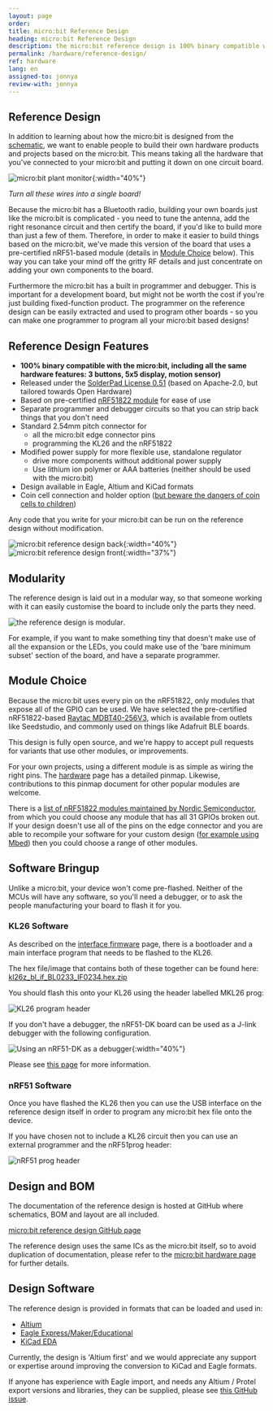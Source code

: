 ```yaml
---
layout: page
order:
title: micro:bit Reference Design
heading: micro:bit Reference Design
description: the micro:bit reference design is 100% binary compatible with the micro:bit but based on an nRF51 module instead of the chip directly on the board - this means you don't need to worry about antenna tuning or radio compliance when you make your own micro:bit derived design.
permalink: /hardware/reference-design/
ref: hardware
lang: en
assigned-to: jonnya
review-with: jonnya
---
```


## Reference Design

In addition to learning about how the micro:bit is designed from the [schematic](../../hardware/schematic/), we want to enable people to build their own hardware products and projects based on the micro:bit. This means taking all the hardware that you've connected to your micro:bit and putting it down on one circuit board.

![micro:bit plant monitor](/docs/hardware/assets/referencedesign-57055.png){:width="40%"}

*Turn all these wires into a single board!*

Because the micro:bit has a Bluetooth radio, building your own boards just like the micro:bit is complicated - you need to tune the antenna, add the right resonance circuit and then certify the board, if you'd like to build more than just a few of them. Therefore, in order to make it easier to build things based on the micro:bit, we've made this version of the board that uses a pre-certified nRF51-based module (details in [Module Choice](#module-choice) below). This way you can take your mind off the gritty RF details and just concentrate on adding your own components to the board.

Furthermore the micro:bit has a built in programmer and debugger. This is important for a development board, but might not be worth the cost if you're just building fixed-function product. The programmer on the reference design can be easily extracted and used to program other boards - so you can make one programmer to program all your micro:bit based designs!

## Reference Design Features

* **100% binary compatible with the micro:bit, including all the same hardware features: 3 buttons, 5x5 display, motion sensor)**
* Released under the [SolderPad License 0.51](http://solderpad.org/licenses/SHL-0.51/) (based on Apache-2.0, but tailored towards Open Hardware)
* Based on pre-certified [nRF51822 module](#module-choice) for ease of use
* Separate programmer and debugger circuits so that you can strip back things that you don't need
* Standard 2.54mm pitch connector for
  * all the micro:bit edge connector pins
  * programming the KL26 and the nRF51822
* Modified power supply for more flexible use, standalone regulator
  * drive more components without additional power supply
  * Use lithium ion polymer or AAA batteries (neither should be used with the micro:bit)
* Design available in Eagle, Altium and KiCad formats
* Coin cell connection and holder option ([but beware the dangers of coin cells to children](http://www.bbc.co.uk/news/health-37410343))

Any code that you write for your micro:bit can be run on the reference design without modification.

![micro:bit reference design back](/docs/hardware/assets/referencedesign-76a11.png){:width="40%"}
![micro:bit reference design front](/docs/hardware/assets/referencedesign-2988d.png){:width="37%"}

## Modularity

The reference design is laid out in a modular way, so that someone working with it can easily customise the board to include only the parts they need.

![the reference design is modular](/docs/hardware/assets/referencedesign-9cfb5.png).

For example, if you want to make something tiny that doesn't make use of all the expansion or the LEDs, you could make use of the 'bare minimum subset' section of the board, and have a separate programmer.

## Module Choice

Because the micro:bit uses every pin on the nRF51822, only modules that expose all of the GPIO can be used.
We have selected the pre-certified nRF51822-based [Raytac MDBT40-256V3](http://www.raytac.com/product/ins.php?index_id=63), which is available from outlets like Seedstudio, and commonly used on things like Adafruit BLE boards.

This design is fully open source, and we're happy to accept pull requests for variants that use other modules, or improvements.

For your own projects, using a different module is as simple as wiring the right pins. The [hardware](../../hardware/) page has a detailed pinmap. Likewise, contributions to this pinmap document for other popular modules are welcome.

There is a [list of nRF51822 modules maintained by Nordic Semiconductor](https://www.nordicsemi.com/eng/Products/3rd-Party-Bluetooth-low-energy-Modules), from which you could choose any module that has all 31 GPIOs broken out. If your design doesn't use all of the pins on the edge connector and you are able to recompile your software for your custom design ([for example using Mbed](/software/runtime/)) then you could choose a range of other modules.

## Software Bringup

Unlike a micro:bit, your device won't come pre-flashed. Neither of the MCUs will have any software, so you'll need a debugger, or to ask the people manufacturing your board to flash it for you.

### KL26 Software

As described on the [interface firmware](/software/daplink-interface) page, there is a bootloader and a main interface program that needs to be flashed to the KL26.

The hex file/image that contains both of these together can be found here: [kl26z_bl_if_BL0233_IF0234.hex.zip](/docs/hardware/assets/kl26z_bl_if_BL0233_IF0234.hex.zip)

You should flash this onto your KL26 using the header labelled MKL26 prog:

![KL26 program header](/docs/hardware/assets/referencedesign-7eaaa.png)

If you don't have a debugger, the nRF51-DK board can be used as a J-link debugger with the following configuration.

![Using an nRF51-DK as a debugger](/docs/hardware/assets/referencedesign-609b1.png){:width="40%"}

Please see [this page](https://developer.mbed.org/users/MarceloSalazar/notebook/programming-a-minibeacon-bluetooth-module-nordic-n/) for more information.

### nRF51 Software

Once you have flashed the KL26 then you can use the USB interface on the reference design itself in order to program any micro:bit hex file onto the device.

If you have chosen not to include a KL26 circuit then you can use an external programmer and the nRF51prog header:

![nRF51 prog header](/docs/hardware/assets/referencedesign-d1599.png)

## Design and BOM

The documentation of the reference design is hosted at GitHub where schematics, BOM and layout are all included.

[micro:bit reference design GitHub page](https://github.com/microbit-foundation/microbit-reference-design)

The reference design uses the same ICs as the micro:bit itself, so to avoid duplication of documentation, please refer to the [micro:bit hardware page](../../hardware/) for further details.

## Design Software

The reference design is provided in formats that can be loaded and used in:

* [Altium](http://www.altium.com/)
* [Eagle Express/Maker/Educational](http://cadsoft.io/pricing/)
* [KiCad EDA](http://kicad-pcb.org/)

Currently, the design is 'Altium first' and we would appreciate any support or expertise around improving the conversion to KiCad and Eagle formats.

If anyone has experience with Eagle import, and needs any Altium / Protel export versions and libraries, they can be supplied, please see [this GitHub issue](https://github.com/microbit-foundation/microbit-reference-design/issues/1).
